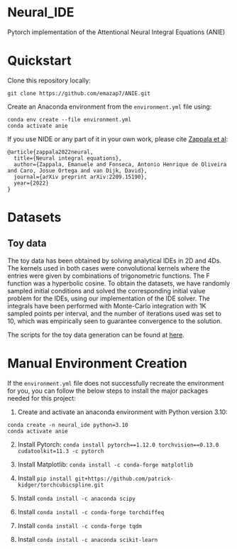 # Neural_IDE

Pytorch implementation of the Attentional Neural Integral Equations (ANIE)


# Quickstart
Clone this repository locally:

```
git clone https://github.com/emazap7/ANIE.git
```


Create an Anaconda environment from the `environment.yml` file using:

```
conda env create --file environment.yml
conda activate anie
```


If you use NIDE or any part of it in your own work, please cite [Zappala et al](https://arxiv.org/abs/2209.15190):
```
@article{zappala2022neural,
  title={Neural integral equations},
  author={Zappala, Emanuele and Fonseca, Antonio Henrique de Oliveira and Caro, Josue Ortega and van Dijk, David},
  journal={arXiv preprint arXiv:2209.15190},
  year={2022}
}
```

# Datasets

## Toy data 
The toy data has been obtained by solving analytical IDEs in 2D and 4Ds. The kernels
used in both cases were convolutional kernels where the entries were given by combinations of trigonometric functions. The F function was a hyperbolic cosine. To obtain the datasets, we have randomly sampled initial conditions and solved the corresponding initial value problem for the IDEs, using our implementation of the IDE solver. The integrals have been performed with Monte-Carlo integration with 1K sampled points per interval, and the number of iterations used was set to 10, which was empirically seen to guarantee convergence to the solution.

The scripts for the toy data generation can be found at [here](https://arxiv.org/abs/2209.15190).


# Manual Environment Creation
If the `environment.yml` file does not successfully recreate the environment for you, you can follow the below steps to install the major packages needed for this project:

1. Create and activate an anaconda environment with Python version 3.10:
```
conda create -n neural_ide python=3.10
conda activate anie
```

2. Install Pytorch: `conda install pytorch==1.12.0 torchvision==0.13.0 cudatoolkit=11.3 -c pytorch`

3. Install Matplotlib: `conda install -c conda-forge matplotlib`

4. Install `pip install git+https://github.com/patrick-kidger/torchcubicspline.git`

5. Install `conda install -c anaconda scipy`

6. Install `conda install -c conda-forge torchdiffeq`

7. Install `conda install -c conda-forge tqdm`

8. Install `conda install -c anaconda scikit-learn`





